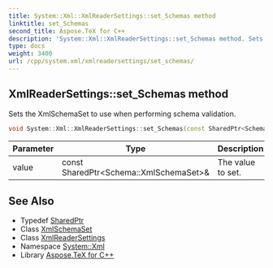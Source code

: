 ```yaml
---
title: System::Xml::XmlReaderSettings::set_Schemas method
linktitle: set_Schemas
second_title: Aspose.TeX for C++
description: 'System::Xml::XmlReaderSettings::set_Schemas method. Sets the XmlSchemaSet to use when performing schema validation in C++.'
type: docs
weight: 3400
url: /cpp/system.xml/xmlreadersettings/set_schemas/
---
```

## XmlReaderSettings::set_Schemas method


Sets the XmlSchemaSet to use when performing schema validation.

```cpp
void System::Xml::XmlReaderSettings::set_Schemas(const SharedPtr<Schema::XmlSchemaSet> &value)
```


| Parameter | Type | Description |
| --- | --- | --- |
| value | const SharedPtr\<Schema::XmlSchemaSet\>\& | The value to set. |

## See Also

* Typedef [SharedPtr](../../../system/sharedptr/)
* Class [XmlSchemaSet](../../../system.xml.schema/xmlschemaset/)
* Class [XmlReaderSettings](../)
* Namespace [System::Xml](../../)
* Library [Aspose.TeX for C++](../../../)
